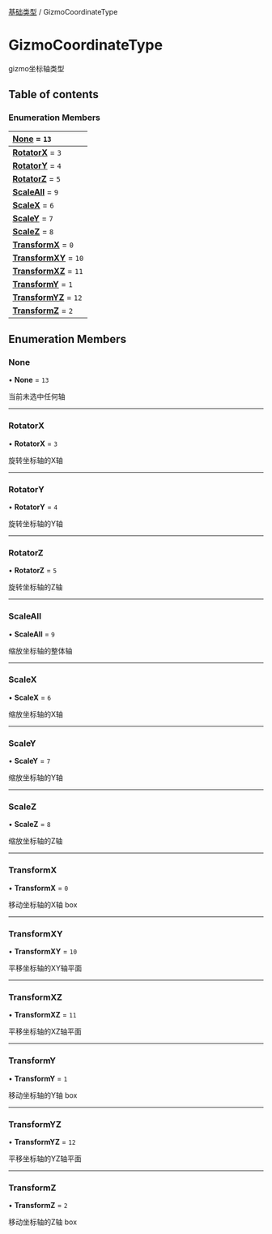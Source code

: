 [基础类型](../groups/基础类型.基础类型.md) / GizmoCoordinateType

# GizmoCoordinateType <Badge type="tip" text="Enumeration" /> <Score text="GizmoCoordinateType" />

gizmo坐标轴类型

## Table of contents

### Enumeration Members <Score text="Enumeration" /> 
| **[None](mw.GizmoCoordinateType.md#none)** = ``13``  |
| :----- |
| **[RotatorX](mw.GizmoCoordinateType.md#rotatorx)** = ``3`` |
| **[RotatorY](mw.GizmoCoordinateType.md#rotatory)** = ``4`` |
| **[RotatorZ](mw.GizmoCoordinateType.md#rotatorz)** = ``5`` |
| **[ScaleAll](mw.GizmoCoordinateType.md#scaleall)** = ``9`` |
| **[ScaleX](mw.GizmoCoordinateType.md#scalex)** = ``6`` |
| **[ScaleY](mw.GizmoCoordinateType.md#scaley)** = ``7`` |
| **[ScaleZ](mw.GizmoCoordinateType.md#scalez)** = ``8`` |
| **[TransformX](mw.GizmoCoordinateType.md#transformx)** = ``0`` |
| **[TransformXY](mw.GizmoCoordinateType.md#transformxy)** = ``10`` |
| **[TransformXZ](mw.GizmoCoordinateType.md#transformxz)** = ``11`` |
| **[TransformY](mw.GizmoCoordinateType.md#transformy)** = ``1`` |
| **[TransformYZ](mw.GizmoCoordinateType.md#transformyz)** = ``12`` |
| **[TransformZ](mw.GizmoCoordinateType.md#transformz)** = ``2`` |

## Enumeration Members

### None <Score text="None" /> 

• **None** = ``13``

当前未选中任何轴

___

### RotatorX <Score text="RotatorX" /> 

• **RotatorX** = ``3``

旋转坐标轴的X轴

___

### RotatorY <Score text="RotatorY" /> 

• **RotatorY** = ``4``

旋转坐标轴的Y轴

___

### RotatorZ <Score text="RotatorZ" /> 

• **RotatorZ** = ``5``

旋转坐标轴的Z轴

___

### ScaleAll <Score text="ScaleAll" /> 

• **ScaleAll** = ``9``

缩放坐标轴的整体轴

___

### ScaleX <Score text="ScaleX" /> 

• **ScaleX** = ``6``

缩放坐标轴的X轴

___

### ScaleY <Score text="ScaleY" /> 

• **ScaleY** = ``7``

缩放坐标轴的Y轴

___

### ScaleZ <Score text="ScaleZ" /> 

• **ScaleZ** = ``8``

缩放坐标轴的Z轴

___

### TransformX <Score text="TransformX" /> 

• **TransformX** = ``0``

移动坐标轴的X轴 box

___

### TransformXY <Score text="TransformXY" /> 

• **TransformXY** = ``10``

平移坐标轴的XY轴平面

___

### TransformXZ <Score text="TransformXZ" /> 

• **TransformXZ** = ``11``

平移坐标轴的XZ轴平面

___

### TransformY <Score text="TransformY" /> 

• **TransformY** = ``1``

移动坐标轴的Y轴 box

___

### TransformYZ <Score text="TransformYZ" /> 

• **TransformYZ** = ``12``

平移坐标轴的YZ轴平面

___

### TransformZ <Score text="TransformZ" /> 

• **TransformZ** = ``2``

移动坐标轴的Z轴 box
